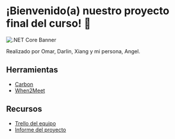 # ¡Bienvenido(a) nuestro proyecto final del curso! 🚀

![.NET Core Banner](https://www.campusmvp.es/recursos/image.axd?picture=/Logos-Banners/Entity-Framework-Core.png)

Realizado por Omar, Darlin, Xiang y mi persona, Angel.

##  Herramientas

- [Carbon](https://carbon.now.sh/)
- [When2Meet](https://www.when2meet.com/)

##  Recursos

- [Trello del equipo](https://trello.com/b/Kkz6cWXz/usil-ug-mp-project)
- [Informe del proyecto]()
